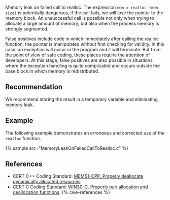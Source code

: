 Memory leak on failed call to realloc. The expression `mem = realloc (mem, size)` is potentially dangerous, if the call fails, we will lose the pointer to the memory block. An unsuccessful call is possible not only when trying to allocate a large amount of memory, but also when the process memory is strongly segmented.

False positives include code in which immediately after calling the realloc function, the pointer is manipulated without first checking for validity. In this case, an exception will occur in the program and it will terminate. But from the point of view of safe coding, these places require the attention of developers. At this stage, false positives are also possible in situations where the exception handling is quite complicated and occurs outside the base block in which memory is redistributed.


## Recommendation
We recommend storing the result in a temporary variable and eliminating memory leak.


## Example
The following example demonstrates an erroneous and corrected use of the `realloc` function.

{% sample src="MemoryLeakOnFailedCallToRealloc.c" %}

## References
* CERT C++ Coding Standard: [MEM51-CPP. Properly deallocate dynamically allocated resources](https://wiki.sei.cmu.edu/confluence/display/cplusplus/MEM51-CPP.+Properly+deallocate+dynamically+allocated+resources).
* CERT C Coding Standard: [WIN30-C. Properly pair allocation and deallocation functions](https://wiki.sei.cmu.edu/confluence/display/c/WIN30-C.+Properly+pair+allocation+and+deallocation+functions).
{% cwe-references %}
